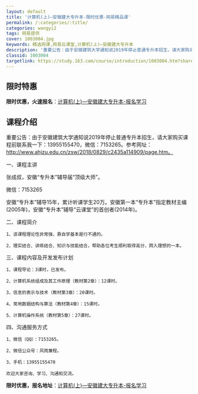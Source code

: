 ```yaml
---
layout: default
title: '计算机(上)—安徽建大专升本-限时优惠-网易精品课'
permalink: /:categories/:title/
categories: wangyi2
tags: 网易提供
cover: 1003004.jpg
keywords: 精选网课,网易云课堂,计算机(上)—安徽建大专升本
description: '重要公告：由于安徽建筑大学通知说2019年停止普通专升本招生，请大家购买课程前联系我一下：13955155470，微信：'
classid: 1003004
targetlink: https://study.163.com/course/introduction/1003004.htm?share=1&shareId=1025206652&utm_campaign=share&utm_medium=iphoneShare&utm_source=&utm_u=1025206652
---
```


## 限时特惠

**限时优惠，火速报名**：[计算机(上)—安徽建大专升本-报名学习](https://study.163.com/course/introduction/1003004.htm?share=1&shareId=1025206652&utm_campaign=share&utm_medium=iphoneShare&utm_source=&utm_u=1025206652)

## 课程介绍

重要公告：由于安徽建筑大学通知说2019年停止普通专升本招生，请大家购买课程前联系我一下：13955155470，微信：7153265。参考网址：http://www.ahjzu.edu.cn/zsw/2018/0829/c2435a114909/page.htm。

一、课程主讲

  张成叔，安徽“专升本”辅导届“顶级大师”。

  微信：7153265

  安徽“专升本”辅导15年，累计听课学生20万。安徽第一本“专升本”指定教材主编(2005年)，安徽“专升本”辅导“云课堂”的首创者(2014年)。

二、课程简介

    1、该课程理论性非常强，靠自学基本是行不通的。

    2、理实结合、讲练结合、知识与技能结合，帮助各位考生顺利取得高分，跨入理想的一本。

三、课程内容及开发发布计划

    1、课程导论：3课时，已发布。

    2、计算机系统组成及其工作原理（教材第2章）：12课时。

    3、信息的表示与技术（教材第3章）：20课时。

    4、常用数据结构与算法（教材第4章）：15课时。

    5、计算机操作系统（教材第5章）：27课时。

四、沟通服务方式

    1、微信（QQ）：7153265。

    2、微信公众号：风雨兼程。

    3、手机：13955155470

    欢迎大家咨询、学习、沟通和交流。

**限时优惠，报名地址**：[计算机(上)—安徽建大专升本-报名学习](https://study.163.com/course/introduction/1003004.htm?share=1&shareId=1025206652&utm_campaign=share&utm_medium=iphoneShare&utm_source=&utm_u=1025206652)

